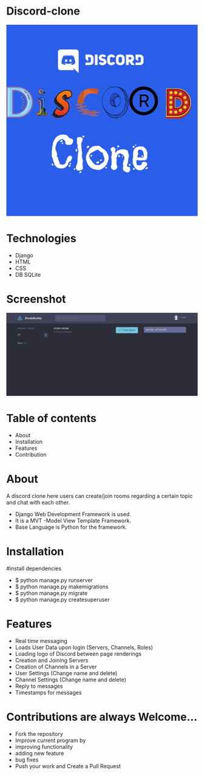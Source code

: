 # Discord-clone
![Discord Clone](./static/images/Discord-Clone.png "Discord Clone")

# Technologies
* Django
* HTML
* CSS
* DB SQLite

# Screenshot
![picture alt](./static/images/ss.png "StudyBuddy")

# Table of contents
* About
* Installation
* Features
* Contribution

# About
A discord clone here users can create/join rooms regarding a certain topic and chat with each other.

* Django Web Development Framework is used.
* It is a MVT -Model View Template Framework.
* Base Language is Python for the framework.

# Installation
#install dependencies
*  $ python manage.py runserver
*  $ python manage.py makemigrations
*  $ python manage.py migrate
*  $ python manage.py createsuperuser

# Features
* Real time messaging
* Loads User Data upon login (Servers, Channels, Roles)
* Loading logo of Discord between page renderings
* Creation and Joining Servers
* Creation of Channels in a Server
* User Settings (Change name and delete)
* Channel Settings (Change name and delete)
* Reply to messages
* Timestamps for messages

# Contributions are always Welcome...

* Fork the repository
* Improve current program by
* improving functionality
* adding new feature
* bug fixes
* Push your work and Create a Pull Request